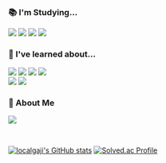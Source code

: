 
### 📚 I'm Studying...

<div>
  <img src="https://img.shields.io/badge/Java-007396.svg?style=flat"/>
  <img src="https://img.shields.io/badge/Spring Boot-6DB33F?style=flat&logo=springboot&logoColor=white"/>
  <img src="https://img.shields.io/badge/MySQL-4479A1?style=flat&logo=MySQL&logoColor=white"/>
  <img src="https://img.shields.io/badge/Docker-2496ED?style=flat&logo=Docker&logoColor=white"/>
</div>

### 👀 I've learned about...

<div>
  <img src="https://img.shields.io/badge/TypeScript-3178C6?style=flat&logo=TypeScript&logoColor=white"/>
  <img src="https://img.shields.io/badge/React-61DAFB?style=flat&logo=React&logoColor=black"/>
  <img src="https://img.shields.io/badge/Redux-764ABC?style=flat&logo=Redux&logoColor=white"/>
  <img src="https://img.shields.io/badge/playwright-2EAD33?style=flat&logo=playwright&logoColor=white">
</div>
<div>
  <img src="https://img.shields.io/badge/python-3776AB?style=flat&logo=python&logoColor=white"/>
  <img src="https://img.shields.io/badge/selenium-43B02A?style=flat&logo=selenium&logoColor=white"/>
</div>

  
### 🙋 About Me

<a href="https://velog.io/@localgaji" target="_blank"><img src="https://img.shields.io/badge/Velog-20C997?style=plastic-square&logo=Velog&logoColor=white"/></a> 


</br>
  
[![localgaji's GitHub stats](https://github-readme-stats.vercel.app/api?username=localgaji)](https://github.com/localgaji/github-readme-stats)
[![Solved.ac Profile](http://mazassumnida.wtf/api/v2/generate_badge?boj=localgaji)](https://solved.ac/localgaji/)


